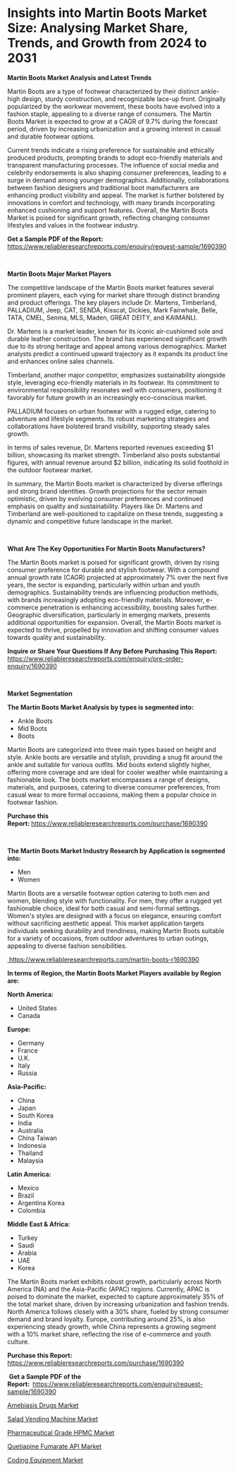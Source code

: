 <p><h1>Insights into Martin Boots Market Size: Analysing Market Share, Trends, and Growth from 2024 to 2031</h1></p><p><strong>Martin Boots Market Analysis and Latest Trends</strong></p>
<p><p>Martin Boots are a type of footwear characterized by their distinct ankle-high design, sturdy construction, and recognizable lace-up front. Originally popularized by the workwear movement, these boots have evolved into a fashion staple, appealing to a diverse range of consumers. The Martin Boots Market is expected to grow at a CAGR of 9.7% during the forecast period, driven by increasing urbanization and a growing interest in casual and durable footwear options. </p><p>Current trends indicate a rising preference for sustainable and ethically produced products, prompting brands to adopt eco-friendly materials and transparent manufacturing processes. The influence of social media and celebrity endorsements is also shaping consumer preferences, leading to a surge in demand among younger demographics. Additionally, collaborations between fashion designers and traditional boot manufacturers are enhancing product visibility and appeal. The market is further bolstered by innovations in comfort and technology, with many brands incorporating enhanced cushioning and support features. Overall, the Martin Boots Market is poised for significant growth, reflecting changing consumer lifestyles and values in the footwear industry.</p></p>
<p><strong>Get a Sample PDF of the Report:&nbsp;</strong> <a href="https://www.reliableresearchreports.com/enquiry/request-sample/1690390?utm_campaign=11&utm_medium=2&utm_source=Github&utm_content=ia&utm_term=17102024&utm_id=martin-boots">https://www.reliableresearchreports.com/enquiry/request-sample/1690390</a></p>
<p>&nbsp;</p>
<p><strong>Martin Boots Major Market Players</strong></p>
<p><p>The competitive landscape of the Martin Boots market features several prominent players, each vying for market share through distinct branding and product offerings. The key players include Dr. Martens, Timberland, PALLADIUM, Jeep, CAT, SENDA, Kisscat, Dickies, Mark Fairwhale, Belle, TATA, CMEL, Senma, MLS, Maden, GREAT DEITY, and KAIMANLI.</p><p>Dr. Martens is a market leader, known for its iconic air-cushioned sole and durable leather construction. The brand has experienced significant growth due to its strong heritage and appeal among various demographics. Market analysts predict a continued upward trajectory as it expands its product line and enhances online sales channels.</p><p>Timberland, another major competitor, emphasizes sustainability alongside style, leveraging eco-friendly materials in its footwear. Its commitment to environmental responsibility resonates well with consumers, positioning it favorably for future growth in an increasingly eco-conscious market.</p><p>PALLADIUM focuses on urban footwear with a rugged edge, catering to adventure and lifestyle segments. Its robust marketing strategies and collaborations have bolstered brand visibility, supporting steady sales growth.</p><p>In terms of sales revenue, Dr. Martens reported revenues exceeding $1 billion, showcasing its market strength. Timberland also posts substantial figures, with annual revenue around $2 billion, indicating its solid foothold in the outdoor footwear market.</p><p>In summary, the Martin Boots market is characterized by diverse offerings and strong brand identities. Growth projections for the sector remain optimistic, driven by evolving consumer preferences and continued emphasis on quality and sustainability. Players like Dr. Martens and Timberland are well-positioned to capitalize on these trends, suggesting a dynamic and competitive future landscape in the market.</p></p>
<p>&nbsp;</p>
<p><strong>What Are The Key Opportunities For Martin Boots Manufacturers?</strong></p>
<p><p>The Martin Boots market is poised for significant growth, driven by rising consumer preference for durable and stylish footwear. With a compound annual growth rate (CAGR) projected at approximately 7% over the next five years, the sector is expanding, particularly within urban and youth demographics. Sustainability trends are influencing production methods, with brands increasingly adopting eco-friendly materials. Moreover, e-commerce penetration is enhancing accessibility, boosting sales further. Geographic diversification, particularly in emerging markets, presents additional opportunities for expansion. Overall, the Martin Boots market is expected to thrive, propelled by innovation and shifting consumer values towards quality and sustainability.</p></p>
<p><strong>Inquire or Share Your Questions If Any Before Purchasing This Report:</strong> <a href="https://www.reliableresearchreports.com/enquiry/pre-order-enquiry/1690390?utm_campaign=11&utm_medium=2&utm_source=Github&utm_content=ia&utm_term=17102024&utm_id=martin-boots">https://www.reliableresearchreports.com/enquiry/pre-order-enquiry/1690390</a></p>
<p>&nbsp;</p>
<p><strong>Market Segmentation</strong></p>
<p><strong>The Martin Boots Market Analysis by types is segmented into:</strong></p>
<p><ul><li>Ankle Boots</li><li>Mid Boots</li><li>Boots</li></ul></p>
<p><p>Martin Boots are categorized into three main types based on height and style. Ankle boots are versatile and stylish, providing a snug fit around the ankle and suitable for various outfits. Mid boots extend slightly higher, offering more coverage and are ideal for cooler weather while maintaining a fashionable look. The boots market encompasses a range of designs, materials, and purposes, catering to diverse consumer preferences, from casual wear to more formal occasions, making them a popular choice in footwear fashion.</p></p>
<p><strong>Purchase this Report:&nbsp;</strong><a href="https://www.reliableresearchreports.com/purchase/1690390?utm_campaign=11&utm_medium=2&utm_source=Github&utm_content=ia&utm_term=17102024&utm_id=martin-boots">https://www.reliableresearchreports.com/purchase/1690390</a></p>
<p>&nbsp;</p>
<p><strong>The Martin Boots Market Industry Research by Application is segmented into:</strong></p>
<p><ul><li>Men</li><li>Women</li></ul></p>
<p><p>Martin Boots are a versatile footwear option catering to both men and women, blending style with functionality. For men, they offer a rugged yet fashionable choice, ideal for both casual and semi-formal settings. Women's styles are designed with a focus on elegance, ensuring comfort without sacrificing aesthetic appeal. This market application targets individuals seeking durability and trendiness, making Martin Boots suitable for a variety of occasions, from outdoor adventures to urban outings, appealing to diverse fashion sensibilities.</p></p>
<p><a href="https://www.reliableresearchreports.com/martin-boots-r1690390?utm_campaign=11&utm_medium=2&utm_source=Github&utm_content=ia&utm_term=17102024&utm_id=martin-boots">&nbsp;https://www.reliableresearchreports.com/martin-boots-r1690390</a></p>
<p><strong>In terms of Region, the Martin Boots Market Players available by Region are:</strong></p>
<p>
    <p> <strong> North America: </strong>
        <ul>
            <li>United States</li>
            <li>Canada</li>
        </ul>
        </p> 
    <p> <strong> Europe: </strong>
        <ul>
            <li>Germany</li>
            <li>France</li>
            <li>U.K.</li>
            <li>Italy</li>
            <li>Russia</li>
        </ul>
        </p> 
    <p> <strong> Asia-Pacific: </strong>
        <ul>
            <li>China</li>
            <li>Japan</li>
            <li>South Korea</li>
            <li>India</li>
            <li>Australia</li>
            <li>China Taiwan</li>
            <li>Indonesia</li>
            <li>Thailand</li>
            <li>Malaysia</li>
        </ul>
        </p> 
    <p> <strong> Latin America: </strong>
        <ul>
            <li>Mexico</li>
            <li>Brazil</li>
            <li>Argentina Korea</li>
            <li>Colombia</li>
        </ul>
        </p> 
    <p> <strong> Middle East & Africa: </strong>
        <ul>
            <li>Turkey</li>
            <li>Saudi</li>
            <li>Arabia</li>
            <li>UAE</li>
            <li>Korea</li>
        </ul>
    </p>
    </p>
<p><p>The Martin Boots market exhibits robust growth, particularly across North America (NA) and the Asia-Pacific (APAC) regions. Currently, APAC is poised to dominate the market, expected to capture approximately 35% of the total market share, driven by increasing urbanization and fashion trends. North America follows closely with a 30% share, fueled by strong consumer demand and brand loyalty. Europe, contributing around 25%, is also experiencing steady growth, while China represents a growing segment with a 10% market share, reflecting the rise of e-commerce and youth culture.</p></p>
<p><strong>Purchase this Report: </strong><a href="https://www.reliableresearchreports.com/purchase/1690390?utm_campaign=11&utm_medium=2&utm_source=Github&utm_content=ia&utm_term=17102024&utm_id=martin-boots">https://www.reliableresearchreports.com/purchase/1690390</a></p>
<p>&nbsp;<strong>Get a Sample PDF of the Report:&nbsp;&nbsp;</strong><a href="https://www.reliableresearchreports.com/enquiry/request-sample/1690390?utm_campaign=11&utm_medium=2&utm_source=Github&utm_content=ia&utm_term=17102024&utm_id=martin-boots">https://www.reliableresearchreports.com/enquiry/request-sample/1690390</a></p>
<p><strong></strong></p>
<p><p><a href="https://github.com/ellinutterosx5/Market-Research-Report-List-1/blob/main/amebiasis-drugs-market.md?utm_campaign=11&utm_medium=2&utm_source=Github&utm_content=ia&utm_term=17102024&utm_id=martin-boots">Amebiasis Drugs Market</a></p><p><a href="https://issuu.com/reportprime-2/docs/salad-vending-machine-market-size-2_f245581d8a918d?utm_campaign=11&utm_medium=2&utm_source=Github&utm_content=ia&utm_term=17102024&utm_id=martin-boots">Salad Vending Machine Market</a></p><p><a href="https://www.linkedin.com/pulse/sustainability-trends-pharmaceutical-grade-hpmc-industry-market-jbs5f?utm_campaign=11&utm_medium=2&utm_source=Github&utm_content=ia&utm_term=17102024&utm_id=martin-boots">Pharmaceutical Grade HPMC Market</a></p><p><a href="https://github.com/ambertqocronceb/Market-Research-Report-List-1/blob/main/quetiapine-fumarate-api-market.md?utm_campaign=11&utm_medium=2&utm_source=Github&utm_content=ia&utm_term=17102024&utm_id=martin-boots">Quetiapine Fumarate API Market</a></p><p><a href="https://issuu.com/reportprime-2/docs/coding-equipment-market-size-2030.p_141d10ae1fdf46?utm_campaign=11&utm_medium=2&utm_source=Github&utm_content=ia&utm_term=17102024&utm_id=martin-boots">Coding Equipment Market</a></p></p>